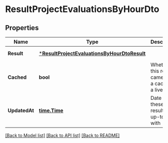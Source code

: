 # ResultProjectEvaluationsByHourDto

## Properties
Name | Type | Description | Notes
------------ | ------------- | ------------- | -------------
**Result** | [***ResultProjectEvaluationsByHourDtoResult**](ResultProjectEvaluationsByHourDto_result.md) |  | [default to null]
**Cached** | **bool** | Whether this result came from a cache or a live result | [default to null]
**UpdatedAt** | [**time.Time**](time.Time.md) | Date which these results are up-to-date with | [default to null]

[[Back to Model list]](../README.md#documentation-for-models) [[Back to API list]](../README.md#documentation-for-api-endpoints) [[Back to README]](../README.md)

